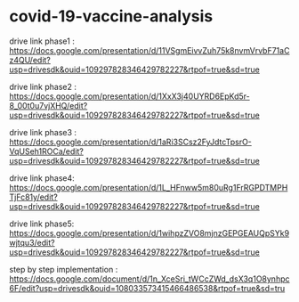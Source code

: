 # covid-19-vaccine-analysis

drive link phase1 :
https://docs.google.com/presentation/d/11VSgmEivvZuh75k8nvmVrvbF71aCz4QU/edit?usp=drivesdk&ouid=109297828346429782227&rtpof=true&sd=true

drive link phase2 :
https://docs.google.com/presentation/d/1XxX3j40UYRD6EpKd5r-8_00t0u7vjXHQ/edit?usp=drivesdk&ouid=109297828346429782227&rtpof=true&sd=true

drive link phase3 :
https://docs.google.com/presentation/d/1aRi3SCsz2FyJdtcTpsrO-VqUSeh1ROCa/edit?usp=drivesdk&ouid=109297828346429782227&rtpof=true&sd=true

drive link phase4:
https://docs.google.com/presentation/d/1L_HFnww5m80uRg1FrRGPDTMPHTjFc81y/edit?usp=drivesdk&ouid=109297828346429782227&rtpof=true&sd=true

drive link phase5:
https://docs.google.com/presentation/d/1wihpzZVO8mjnzGEPGEAUQpSYk9wjtqu3/edit?usp=drivesdk&ouid=109297828346429782227&rtpof=true&sd=true

step by step implementation :
https://docs.google.com/document/d/1n_XceSri_tWCcZWd_dsX3q1O8ynhpc6F/edit?usp=drivesdk&ouid=108033573415466486538&rtpof=true&sd=tru
